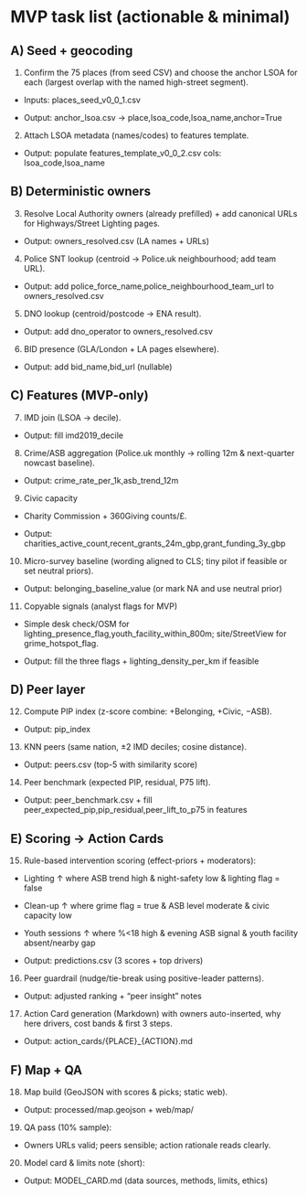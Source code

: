 # MVP task list (actionable & minimal)
## A) Seed + geocoding

1. Confirm the 75 places (from seed CSV) and choose the anchor LSOA for each (largest overlap with the named high-street segment).

- Inputs: places_seed_v0_0_1.csv

- Output: anchor_lsoa.csv → place,lsoa_code,lsoa_name,anchor=True

2. Attach LSOA metadata (names/codes) to features template.

- Output: populate features_template_v0_0_2.csv cols: lsoa_code,lsoa_name

## B) Deterministic owners

3. Resolve Local Authority owners (already prefilled) + add canonical URLs for Highways/Street Lighting pages.

- Output: owners_resolved.csv (LA names + URLs)

4. Police SNT lookup (centroid → Police.uk neighbourhood; add team URL).

- Output: add police_force_name,police_neighbourhood_team_url to owners_resolved.csv

5. DNO lookup (centroid/postcode → ENA result).

- Output: add dno_operator to owners_resolved.csv

6. BID presence (GLA/London + LA pages elsewhere).

- Output: add bid_name,bid_url (nullable)

## C) Features (MVP-only)

7. IMD join (LSOA → decile).

- Output: fill imd2019_decile

8. Crime/ASB aggregation (Police.uk monthly → rolling 12m & next-quarter nowcast baseline).

- Output: crime_rate_per_1k,asb_trend_12m

9. Civic capacity

- Charity Commission + 360Giving counts/£.

- Output: charities_active_count,recent_grants_24m_gbp,grant_funding_3y_gbp

10. Micro-survey baseline (wording aligned to CLS; tiny pilot if feasible or set neutral priors).

- Output: belonging_baseline_value (or mark NA and use neutral prior)

11. Copyable signals (analyst flags for MVP)

- Simple desk check/OSM for lighting_presence_flag,youth_facility_within_800m; site/StreetView for grime_hotspot_flag.

- Output: fill the three flags + lighting_density_per_km if feasible

## D) Peer layer

12. Compute PIP index (z-score combine: +Belonging, +Civic, −ASB).

- Output: pip_index

13. KNN peers (same nation, ±2 IMD deciles; cosine distance).

- Output: peers.csv (top-5 with similarity score)

14. Peer benchmark (expected PIP, residual, P75 lift).

- Output: peer_benchmark.csv + fill peer_expected_pip,pip_residual,peer_lift_to_p75 in features

## E) Scoring → Action Cards

15. Rule-based intervention scoring (effect-priors + moderators):

- Lighting ↑ where ASB trend high & night-safety low & lighting flag = false

- Clean-up ↑ where grime flag = true & ASB level moderate & civic capacity low

- Youth sessions ↑ where %<18 high & evening ASB signal & youth facility absent/nearby gap

-  Output: predictions.csv (3 scores + top drivers)

16. Peer guardrail (nudge/tie-break using positive-leader patterns).

- Output: adjusted ranking + “peer insight” notes

17. Action Card generation (Markdown) with owners auto-inserted, why here drivers, cost bands & first 3 steps.

- Output: action_cards/{PLACE}_{ACTION}.md

## F) Map + QA

18. Map build (GeoJSON with scores & picks; static web).

- Output: processed/map.geojson + web/map/

19. QA pass (10% sample):

- Owners URLs valid; peers sensible; action rationale reads clearly.

20. Model card & limits note (short):

- Output: MODEL_CARD.md (data sources, methods, limits, ethics)